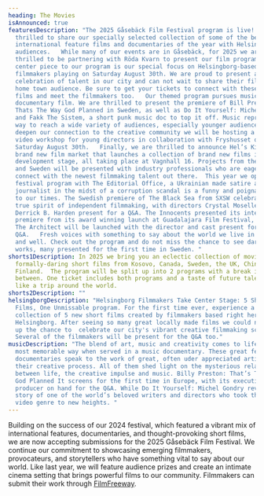 ```yaml
---
heading: The Movies
isAnnounced: true
featuresDescription: "The 2025 Gåsebäck Film Festival program is live!   We are
  thrilled to share our specially selected collection of some of the best
  international feature films and documentaries of the year with Helsingborg’s
  audiences.   While many of our events are in Gåsebäck, for 2025 we are
  thrilled to be partnering with Röda Kvarn to present our film program.   A
  center piece to our program is our special focus on Helsingborg-based
  filmmakers playing on Saturday August 30th. We are proud to present a
  celebration of talent in our city and can not wait to share their films with a
  home town audience. Be sure to get your tickets to connect with these new
  films and meet the filmmakers too.   Our themed program pursues music and
  documentary film. We are thrilled to present the premiere of Bill Preston:
  Thats The Way God Planned in Sweden, as well as Do It Yourself: Michel Gondry
  and Fakk The Sistem, a short punk music doc to top it off. Music represents a
  way to reach a wide variety of audiences, especially younger audiences. To
  deepen our connection to the creative community we will be hosting a music
  video workshop for young directors in collaboration with Fryshusset on
  Saturday August 30th.   Finally, we are thrilled to announce Hel’s Kitchen:  a
  brand new film market that launches a collection of brand new films in
  development stage, all taking place at Vagnhall 16. Projects from the UK, USA
  and Sweden will be presented with industry professionals who are eager to
  connect with the newest filmmaking talent out there.  This year we open the
  festival program with The Editorial Office, a Ukrainian made satire about a
  journalist in the midst of a corruption scandal is a funny and poignant mirror
  to our times. The Swedish premiere of The Black Sea from SXSW celebrates the
  true spirit of independent filmmaking, with directors Crystal Moselle and
  Derrick B. Harden present for a Q&A. The Innocents presented its international
  premiere from its award winning launch at Guadalajara Film Festival,  while
  The Architect will be launched with the director and cast present for a
  Q&A.   Fresh voices with something to say about the world we live in are alive
  and well. Check out the program and do not miss the chance to see daring new
  works, many presented for the first time in Sweden. "
shorts1Description: In 2025 we bring you an eclectic collection of moving, fun,
  formally-daring short films from Kosovo, Canada, Sweden, the UK, China, and
  Finland.  The program will be split up into 2 programs with a break in
  between. One ticket includes both programs and a taste of future talent. It's
  like a trip around the world.
shorts2Description: ""
helsingborgDescription: "Helsingborg Filmmakers Take Center Stage: 5 Short
  Films, One Unmissable program. For the first time ever, experience a curated
  collection of 5 new short films created by filmmakers based right here in
  Helsingborg. After seeing so many great locally made films we could not pass
  up the chance to  celebrate our city's vibrant creative filmmaking scene.
  Several of the filmmakers will be present for the Q&A too."
musicDescription: "The blend of art, music and creativity comes to life in the
  most memorable way when served in a music documentary. These great feature
  documentaries speak to the work of great, often uder appreciated artists and
  their creative process. All of them shed light on the mysterious relationship
  between life, the creative impulse and music. Billy Preston: That’s The Way
  God Planned It screens for the first time in Europe, with its executive
  producer on hand for the Q&A. While Do It Yourself: Michel Gondry reveals the
  story of one of the world’s beloved writers and directors who took the music
  video genre to new heights. "
---
```


Building on the success of our 2024 festival, which featured a vibrant mix of international features, documentaries, and thought-provoking short films, we are now accepting submissions for the 2025 Gåsebäck Film Festival. We continue our commitment to showcasing emerging filmmakers, provocateurs, and storytellers who have something vital to say about our world. Like last year, we will feature audience prizes and create an intimate cinema setting that brings powerful films to our community. Filmmakers can submit their work through [FilmFreeway](https://filmfreeway.com/GasebackFilmFestival).
